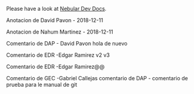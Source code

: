 Please have a look at [Nebular Dev Docs](https://github.com/akveo/nebular/blob/master/DEV_DOCS.md).

Anotacion de David Pavon - 2018-12-11

Anotacion de Nahum Martinez - 2018-12-11

Comentario de DAP - David Pavon hola de nuevo


Comentario de EDR -Edgar Ramirez v2 v3

Comentario de EDR -Edgar Ramirez@@


Comentario de GEC -Gabriel Callejas 
comentario de DAP - comentario de prueba para le manual de git

